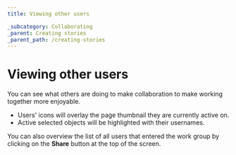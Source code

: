 ```yaml
---
title: Viewing other users

_subcategory: Collaborating
_parent: Creating stories
_parent_path: /creating-stories
---
```


# Viewing other users

You can see what others are doing to make collaboration to make working together more enjoyable.

- Users' icons will overlay the page thumbnail they are currently active on.
- Active selected objects will be highlighted with their usernames.

You can also overview the list of all users that entered the work group by clicking on the **Share** button at the top of the screen.